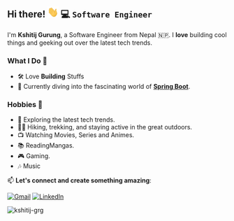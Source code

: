 ## Hi there! <img src="https://raw.githubusercontent.com/hjemmel/hjemmel/master/images/wave.gif" width="25px" height="25px"> :computer: `Software Engineer`


I'm **Kshitij Gurung**, a Software Engineer from Nepal 🇳🇵. I **love** building cool things and geeking out over the latest tech trends.

### What I Do 🚀
- 🛠️ Love **Building** Stuffs
- 🥽 Currently diving into the fascinating world of [**Spring Boot**](https://spring.io/projects/spring-boot).

### Hobbies 🎨
- 🤖 Exploring the latest tech trends.
- 🚴‍♂️ Hiking, trekking, and staying active in the great outdoors.
- 📺 Watching Movies, Series and Animes.
- 📚 ReadingMangas.
- 🎮 Gaming.
- 🎶 Music

📫 **Let's connect and create something amazing**:

[![Gmail](https://img.shields.io/badge/%20-Send%20Email-black?color=14171A&labelColor=ef5350&logo=gmail&logoColor=ffffff)](mailto:cheetizgurung@gmail.com?subject=From%20GitHub&body=Hi,%20there.%20Reaching%20you%20from%20GitHub.)
[![LinkedIn](https://img.shields.io/badge/%20-Connect-black?color=14171A&labelColor=212121&logo=linkedin&logoColor=ffffff)](https://www.linkedin.com/in/cz-gurung/)

<p><img align="left" src="https://github-readme-stats.vercel.app/api/top-langs/?username=kshitij-grg&layout=compact&hide=html&langs_count=6" alt="kshitij-grg" /></p>
